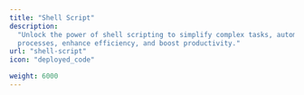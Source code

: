 ```yaml
---
title: "Shell Script"
description:
  "Unlock the power of shell scripting to simplify complex tasks, automate\
  processes, enhance efficiency, and boost productivity."
url: "shell-script"
icon: "deployed_code"

weight: 6000
---
```

